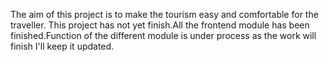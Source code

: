 The aim of this project is to make the tourism easy and comfortable for the traveller.
This project has not yet finish.All the frontend module has 
been finished.Function of the different module is under process 
as the work will finish I'll keep it updated.
